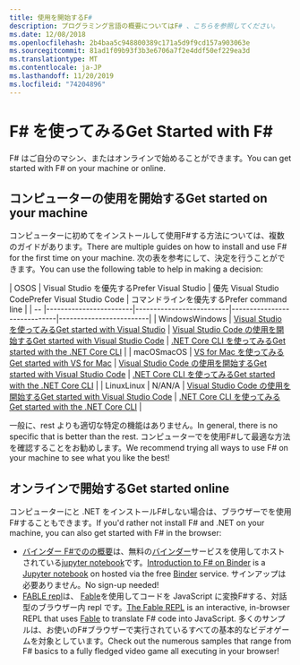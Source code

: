 ```yaml
---
title: 使用を開始するF#
description: プログラミング言語の概要についてはF# 、こちらを参照してください。
ms.date: 12/08/2018
ms.openlocfilehash: 2b4baa5c948800389c171a5d9f9cd157a903063e
ms.sourcegitcommit: 81ad1f09b93f3b3e6706a7f2e4ddf50ef229ea3d
ms.translationtype: MT
ms.contentlocale: ja-JP
ms.lasthandoff: 11/20/2019
ms.locfileid: "74204896"
---
```

# <a name="get-started-with-f"></a><span data-ttu-id="418db-103">F\# を使ってみる</span><span class="sxs-lookup"><span data-stu-id="418db-103">Get Started with F\#</span></span>

<span data-ttu-id="418db-104">F# はご自分のマシン、またはオンラインで始めることができます。</span><span class="sxs-lookup"><span data-stu-id="418db-104">You can get started with F# on your machine or online.</span></span>

## <a name="get-started-on-your-machine"></a><span data-ttu-id="418db-105">コンピューターの使用を開始する</span><span class="sxs-lookup"><span data-stu-id="418db-105">Get started on your machine</span></span>

<span data-ttu-id="418db-106">コンピューターに初めてをインストールして使用F#する方法については、複数のガイドがあります。</span><span class="sxs-lookup"><span data-stu-id="418db-106">There are multiple guides on how to install and use F# for the first time on your machine.</span></span>  <span data-ttu-id="418db-107">次の表を参考にして、決定を行うことができます。</span><span class="sxs-lookup"><span data-stu-id="418db-107">You can use the following table to help in making a decision:</span></span>

| <span data-ttu-id="418db-108">OS</span><span class="sxs-lookup"><span data-stu-id="418db-108">OS</span></span> | <span data-ttu-id="418db-109">Visual Studio を優先する</span><span class="sxs-lookup"><span data-stu-id="418db-109">Prefer Visual Studio</span></span> | <span data-ttu-id="418db-110">優先 Visual Studio Code</span><span class="sxs-lookup"><span data-stu-id="418db-110">Prefer Visual Studio Code</span></span> | <span data-ttu-id="418db-111">コマンドラインを優先する</span><span class="sxs-lookup"><span data-stu-id="418db-111">Prefer command line</span></span> |
| -- |------------------------|--------------------------|-----------------------------|-------------------------|
| <span data-ttu-id="418db-112">Windows</span><span class="sxs-lookup"><span data-stu-id="418db-112">Windows</span></span> | [<span data-ttu-id="418db-113">Visual Studio を使ってみる</span><span class="sxs-lookup"><span data-stu-id="418db-113">Get started with Visual Studio</span></span>](get-started-visual-studio.md) | [<span data-ttu-id="418db-114">Visual Studio Code の使用を開始する</span><span class="sxs-lookup"><span data-stu-id="418db-114">Get started with Visual Studio Code</span></span>](get-started-vscode.md) | [<span data-ttu-id="418db-115">.NET Core CLI を使ってみる</span><span class="sxs-lookup"><span data-stu-id="418db-115">Get started with the .NET Core CLI</span></span>](get-started-command-line.md) |
| <span data-ttu-id="418db-116">macOS</span><span class="sxs-lookup"><span data-stu-id="418db-116">macOS</span></span> | [<span data-ttu-id="418db-117">VS for Mac を使ってみる</span><span class="sxs-lookup"><span data-stu-id="418db-117">Get started with VS for Mac</span></span>](get-started-with-visual-studio-for-mac.md) | [<span data-ttu-id="418db-118">Visual Studio Code の使用を開始する</span><span class="sxs-lookup"><span data-stu-id="418db-118">Get started with Visual Studio Code</span></span>](get-started-vscode.md) | [<span data-ttu-id="418db-119">.NET Core CLI を使ってみる</span><span class="sxs-lookup"><span data-stu-id="418db-119">Get started with the .NET Core CLI</span></span>](get-started-command-line.md) |
| <span data-ttu-id="418db-120">Linux</span><span class="sxs-lookup"><span data-stu-id="418db-120">Linux</span></span> | <span data-ttu-id="418db-121">N/A</span><span class="sxs-lookup"><span data-stu-id="418db-121">N/A</span></span> | [<span data-ttu-id="418db-122">Visual Studio Code の使用を開始する</span><span class="sxs-lookup"><span data-stu-id="418db-122">Get started with Visual Studio Code</span></span>](get-started-vscode.md) | [<span data-ttu-id="418db-123">.NET Core CLI を使ってみる</span><span class="sxs-lookup"><span data-stu-id="418db-123">Get started with the .NET Core CLI</span></span>](get-started-command-line.md) |

<span data-ttu-id="418db-124">一般に、rest よりも適切な特定の機能はありません。</span><span class="sxs-lookup"><span data-stu-id="418db-124">In general, there is no specific that is better than the rest.</span></span> <span data-ttu-id="418db-125">コンピューターでを使用F#して最適な方法を確認することをお勧めします。</span><span class="sxs-lookup"><span data-stu-id="418db-125">We recommend trying all ways to use F# on your machine to see what you like the best!</span></span>

## <a name="get-started-online"></a><span data-ttu-id="418db-126">オンラインで開始する</span><span class="sxs-lookup"><span data-stu-id="418db-126">Get started online</span></span>

<span data-ttu-id="418db-127">コンピューターにと .NET をインストールF#しない場合は、ブラウザーでを使用F#することもできます。</span><span class="sxs-lookup"><span data-stu-id="418db-127">If you'd rather not install F# and .NET on your machine, you can also get started with F# in the browser:</span></span>

* <span data-ttu-id="418db-128">[バインダー F#でのの概要](https://mybinder.org/v2/gh/dotnet/try/master?urlpath=lab)は、無料の[バインダー](https://mybinder.org/)サービスを使用してホストされている[jupyter notebook](https://jupyter.org/)です。</span><span class="sxs-lookup"><span data-stu-id="418db-128">[Introduction to F# on Binder](https://mybinder.org/v2/gh/dotnet/try/master?urlpath=lab) is a [Jupyter notebook](https://jupyter.org/) on hosted via the free [Binder](https://mybinder.org/) service.</span></span> <span data-ttu-id="418db-129">サインアップは必要ありません。</span><span class="sxs-lookup"><span data-stu-id="418db-129">No sign-up needed!</span></span>
* <span data-ttu-id="418db-130">[FABLE repl](https://fable.io/repl/)は、 [Fable](https://fable.io/)を使用してコードを JavaScript に変換F#する、対話型のブラウザー内 repl です。</span><span class="sxs-lookup"><span data-stu-id="418db-130">[The Fable REPL](https://fable.io/repl/) is an interactive, in-browser REPL that uses [Fable](https://fable.io/) to translate F# code into JavaScript.</span></span> <span data-ttu-id="418db-131">多くのサンプルは、お使いのF#ブラウザーで実行されているすべての基本的なビデオゲームを対象としています。</span><span class="sxs-lookup"><span data-stu-id="418db-131">Check out the numerous samples that range from F# basics to a fully fledged video game all executing in your browser!</span></span>
